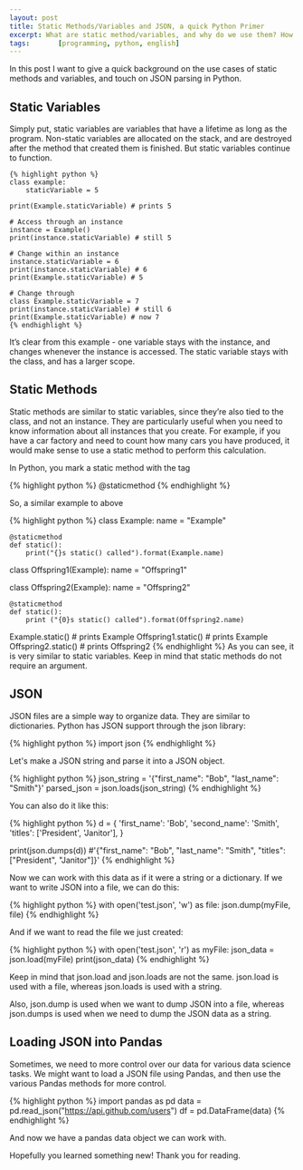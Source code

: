 ```yaml
---
layout: post
title: Static Methods/Variables and JSON, a quick Python Primer
excerpt: What are static method/variables, and why do we use them? How do I work with JSON in Python?
tags:       [programming, python, english]
--- 
```

In this post I want to give a quick background on the use cases of static methods and variables, and touch on JSON parsing in Python.
## Static Variables
Simply put, static variables are variables that have a lifetime as long as the program. Non-static variables are allocated on the stack, and are destroyed after the method that created them is finished. But static variables continue to function.

    {% highlight python %}
    class example:
        staticVariable = 5

    print(Example.staticVariable) # prints 5

    # Access through an instance
    instance = Example()
    print(instance.staticVariable) # still 5

    # Change within an instance
    instance.staticVariable = 6
    print(instance.staticVariable) # 6
    print(Example.staticVariable) # 5

    # Change through
    class Example.staticVariable = 7
    print(instance.staticVariable) # still 6
    print(Example.staticVariable) # now 7
    {% endhighlight %}

It’s clear from this example - one variable stays with the instance, and changes whenever the instance is accessed. The static variable stays with the class, and has a larger scope.

## Static Methods
Static methods are similar to static variables, since they’re also tied to the class, and not an instance. They are particularly useful when you need to know information about all instances that you create. For example, if you have a car factory and need to count how many cars you have produced, it would make sense to use a static method to perform this calculation. 

In Python, you mark a static method with the tag

{% highlight python %}
@staticmethod
{% endhighlight %}

So, a similar example to above

{% highlight python %}
class Example:
    name = "Example"

    @staticmethod
    def static():
        print("{}s static() called").format(Example.name)

class Offspring1(Example):
    name = "Offspring1"

class Offspring2(Example):
    name = "Offspring2"

    @staticmethod
    def static():
        print ("{0}s static() called").format(Offspring2.name)

Example.static() # prints Example
Offspring1.static() # prints Example
Offspring2.static() # prints Offspring2
{% endhighlight %}
As you can see, it is very similar to static variables. Keep in mind that static methods do not require an argument.
## JSON
JSON files are a simple way to organize data. They are similar to dictionaries. Python has JSON support through the json library:

{% highlight python %}
import json
{% endhighlight %}

Let's make a JSON string and parse it into a JSON object.

{% highlight python %} 
json_string = '{"first_name": "Bob", "last_name": "Smith"}'
parsed_json = json.loads(json_string)
{% endhighlight %}

You can also do it like this:

{% highlight python %}
d = {
    'first_name': 'Bob',
    'second_name': 'Smith',
    'titles': ['President', 'Janitor'],
}

print(json.dumps(d)) #'{"first_name": "Bob", "last_name": "Smith", "titles": ["President", "Janitor"]}'
{% endhighlight %}

Now we can work with this data as if it were a string or a dictionary. If we want to write JSON into a file, we can do this:

{% highlight python %}
with open('test.json', 'w') as file:
    json.dump(myFile, file)
{% endhighlight %}

And if we want to read the file we just created:

{% highlight python %}
with open('test.json', 'r') as myFile:
    json_data = json.load(myFile)
    print(json_data)
{% endhighlight %}

Keep in mind that json.load and json.loads are not the same. json.load is used with a file, whereas json.loads is used with a string.

Also, json.dump is used when we want to dump JSON into a file, whereas json.dumps is used when we need to dump the JSON data as a string.

## Loading JSON into Pandas

Sometimes, we need to more control over our data for various data science tasks. We might want to load a JSON file using Pandas, and then use the various Pandas methods for more control.

{% highlight python %}
import pandas as pd
data = pd.read_json("https://api.github.com/users")
df = pd.DataFrame(data)
{% endhighlight %}

And now we have a pandas data object we can work with.

Hopefully you learned something new! Thank you for reading.